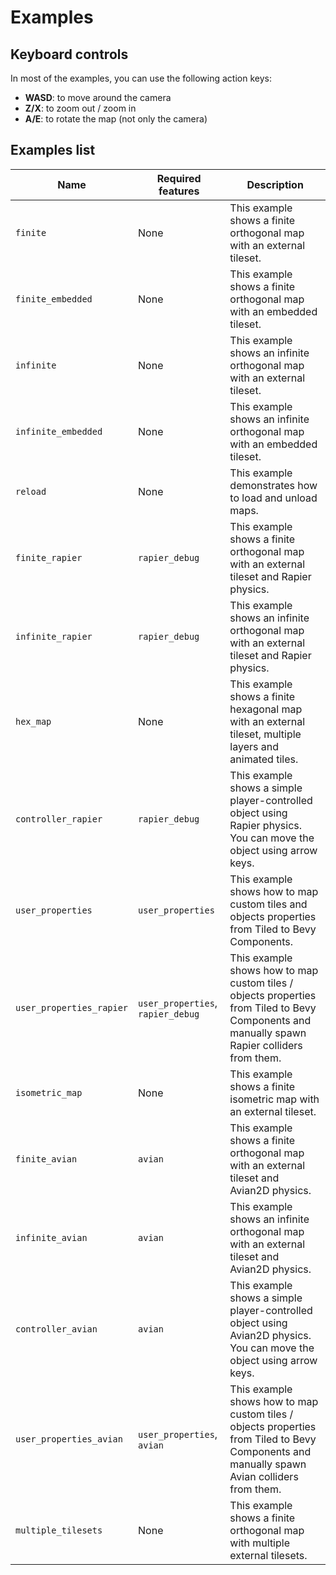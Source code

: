 # Examples

## Keyboard controls

In most of the examples, you can use the following action keys:

- **WASD**: to move around the camera
- **Z/X**: to zoom out / zoom in
- **A/E**: to rotate the map (not only the camera)

## Examples list

| Name | Required features | Description |
|------|-------------------|-------------|
| `finite` | None | This example shows a finite orthogonal map with an external tileset. |
| `finite_embedded` | None | This example shows a finite orthogonal map with an embedded tileset. |
| `infinite` | None | This example shows an infinite orthogonal map with an external tileset. |
| `infinite_embedded` | None | This example shows an infinite orthogonal map with an embedded tileset. |
| `reload` | None | This example demonstrates how to load and unload maps. |
| `finite_rapier` | `rapier_debug` | This example shows a finite orthogonal map with an external tileset and Rapier physics. |
| `infinite_rapier` | `rapier_debug` | This example shows an infinite orthogonal map with an external tileset and Rapier physics. |
| `hex_map` | None | This example shows a finite hexagonal map with an external tileset, multiple layers and animated tiles. |
| `controller_rapier` | `rapier_debug` | This example shows a simple player-controlled object using Rapier physics. You can move the object using arrow keys. |
| `user_properties` | `user_properties` | This example shows how to map custom tiles and objects properties from Tiled to Bevy Components. |
| `user_properties_rapier` | `user_properties`, `rapier_debug` | This example shows how to map custom tiles / objects properties from Tiled to Bevy Components and manually spawn Rapier colliders from them. |
| `isometric_map`| None | This example shows a finite isometric map with an external tileset. |
| `finite_avian` | `avian` | This example shows a finite orthogonal map with an external tileset and Avian2D physics. |
| `infinite_avian` | `avian` | This example shows an infinite orthogonal map with an external tileset and Avian2D physics. |
| `controller_avian` | `avian` | This example shows a simple player-controlled object using Avian2D physics. You can move the object using arrow keys. |
| `user_properties_avian` | `user_properties`, `avian` | This example shows how to map custom tiles / objects properties from Tiled to Bevy Components and manually spawn Avian colliders from them. |
| `multiple_tilesets` | None | This example shows a finite orthogonal map with multiple external tilesets. |
